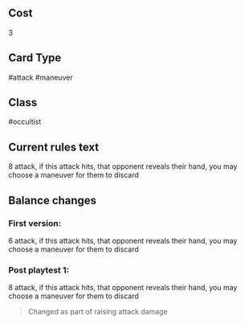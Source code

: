 ## Cost
3
## Card Type
#attack #maneuver 
## Class
#occultist 
## Current rules text
8 attack, if this attack hits, that opponent reveals their hand, you may choose a maneuver for them to discard
## Balance changes
### First version:
6 attack, if this attack hits, that opponent reveals their hand, you may choose a maneuver for them to discard
### Post playtest 1:
8 attack, if this attack hits, that opponent reveals their hand, you may choose a maneuver for them to discard
> Changed as part of raising attack damage